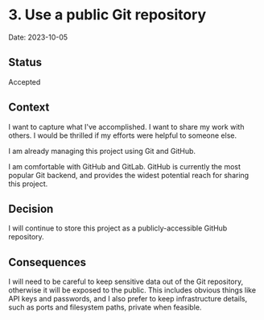 # 3. Use a public Git repository

Date: 2023-10-05

## Status

Accepted

## Context

I want to capture what I've accomplished.
I want to share my work with others.
I would be thrilled if my efforts were helpful to someone else.

I am already managing this project using Git and GitHub.

I am comfortable with GitHub and GitLab.
GitHub is currently the most popular Git backend,
and provides the widest potential reach for sharing this project.

## Decision

I will continue to store this project as a publicly-accessible GitHub repository.

## Consequences

I will need to be careful to keep sensitive data out of the Git repository,
otherwise it will be exposed to the public.
This includes obvious things like API keys and passwords, and
I also prefer to keep infrastructure details, such as ports and filesystem paths, private when feasible.
